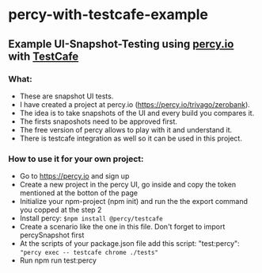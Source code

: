 # percy-with-testcafe-example
## Example UI-Snapshot-Testing using [percy.io](https://percy.io/) with [TestCafe](https://devexpress.github.io/testcafe/)
### What:
* These are snapshot UI tests.
* I have created a project at percy.io (https://percy.io/trivago/zerobank).
* The idea is to take snapshots of the UI and every build you compares it.
* The firsts snaposhots need to be approved first.
* The free version of percy allows to play with it and understand it.
* There is testcafe integration as well so it can be used in this project.
### How to use it for your own project:
* Go to https://percy.io and sign up
* Create a new project in the percy UI, go inside and copy the token mentioned at the botton of the page
* Initialize your npm-project (npm init) and run the the export command you copped at the step 2
* Install percy: `$npm install @percy/testcafe`
* Create a scenario like the one in this file. Don't forget to import percySnapshot first
* At the scripts of your package.json file add this script: "test:percy": `"percy exec -- testcafe chrome ./tests"`
* Run npm run test:percy


